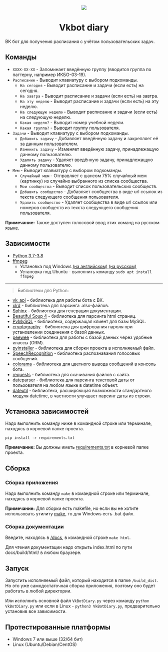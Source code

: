 <p align="center">
   <img src="bot.ico">
</p>

<h1 align="center">
   Vkbot diary
</h1>

ВК бот для получения расписания с учётом пользовательских задач.

## Команды
* `XXXX-XX-XX` - Запоминает введённую группу (вводится группа по паттерну, например ИКБО-03-19).
* `Расписание` - Выводит клавиатуру с выбором подкоманды.
  * `На сегодня` - Выводит расписание и задачи (если есть) на сегодня.
  * `На завтра` - Выводит расписание и задачи (если есть) на завтра.
  * `На эту неделю` - Выводит расписание и задачи (если есть) на эту неделю.
  * `На следующую неделю` - Выводит расписание и задачи (если есть) на следующую неделю.
  * `Какая неделя?` - Выводит номер учебной недели.
  * `Какая группа?` - Выводит группу пользователя.
* `Задачи` - Выводит клавиатуру с выбором подкоманды.
  * `Добавить задачу` - Добавляет введённую задачу и закрепляет её за данным пользователем.
  * `Изменить задачу` - Изменяет введённую задачу, принадлежащую данному пользователю.
  * `Удалить задачу` - Удаляет введённую задачу, принадлежащую данному пользователю.
* `Мем` - Выводит клавиатуру с выбором подкоманды.
  * `Случайный мем` - Отправляет с шансом 75% случайный мем (картинку) из случайно выбранного из списка сообщества.
  * `Мои сообщества` - Выводит список пользовательских сообществ.
  * `Добавить сообщество` - Добавляет сообщества в виде url ссылок из текста следующего сообщения пользователя.
  * `Удалить сообщество` - Удаляет сообщества в виде url ссылок или номеров сообществ из текста следующего сообщения пользователя.

**Примечание:** Также доступен голосовой ввод этих команд на русском языке.

## Зависимости
* [Python 3.7-3.8](https://www.python.org/downloads/)
* [ffmpeg](https://ffmpeg.org/download.html)
  * Установка под Windows [(на английском)](https://www.wikihow.com/Install-FFmpeg-on-Windows)
    [(на русском)](https://ru.wikihow.com/установить-программу-FFmpeg-в-Windows)
  * Установка под Ubuntu - выполнить команду `sudo apt install ffmpeg`
____________
> Библиотеки для Python: 
* [vk_api](https://github.com/python273/vk_api) - библиотека для работы бота с ВК.
* [xlrd](https://github.com/python-excel/xlrd) - библиотека для парсинга .xlsx-файлов.
* [Sphinx](https://github.com/sphinx-doc/sphinx) - библиотека для генерации документации.
* [Beautiful Soup 4](https://www.crummy.com/software/BeautifulSoup/) - библиотека для парсинга html страниц.
* [PyMySQL](https://github.com/PyMySQL/PyMySQL) - библиотека, содержащая клиент для базы MySQL.
* [cryptography](https://github.com/pyca/cryptography) - библиотека для шифрования пароля при установлении соединения с базой данных.
* [peewee](https://github.com/coleifer/peewee) - библиотека для работы с базой данных через удобные классы (ORM).
* [pyinstaller](https://github.com/pyinstaller/pyinstaller) - библиотека для сборки проекта в исполняемый файл.
* [SpeechRecognition](https://github.com/Uberi/speech_recognition) - библиотека распознавания голосовых сообщений.
* [colorama](https://github.com/tartley/colorama) - библиотека для цветного вывода сообщений в консоль бота.
* [requests](https://github.com/psf/requests) - библиотека для скачивания файлов с сайта.
* [dateparser](https://github.com/scrapinghub/dateparser) - библиотека для парсинга текстовой даты от пользователя на любом языке в datetime объект.
* [dateutil](https://github.com/paxan/python-dateutil) - библиотека, расширяющая возможности стандартного модуля datetime, в частности улучшает парсинг даты из строки.

## Установка зависимостей
Надо выполнить команду ниже в командной строке или терминале, находясь в корневой папке проекта.
```
pip install -r requirements.txt
```
**Примечание:** Вы должны иметь [requirements.txt](requirements.txt) в корневой папке проекта.

## Сборка

### Сборка приложения
Надо выполнить команду `make` в командной строке или терминале, находясь в корневой папке проекта.
<!---->
**Примечание:** Для сборки есть makefile, но если вы не хотите использовать утилиту 
[make](https://www.gnu.org/software/make/), то для Windows есть .bat файл.

### Сборка документации
Введите, находясь в [/docs](docs), в командной строке `make html`.
<!---->
Для чтения документации надо открыть index.html по пути docs/build/html/ в любом браузере.

## Запуск
Запустить исполняемый файл, который находится в папке `/build_dist`. Но это уже самодостаточная сборка приложения, 
поэтому оно будет работать в любой директории.
<!---->
Или исполнить основной файл `VkBotDiary.py` через команду `python VkBotDiary.py` или если в Linux - `python3 VkBotDiary.py`,
предварительно установив все зависимости.

## Протестированные платформы
* Windows 7 или выше (32/64 бит)
* Linux (Ubuntu/Debian/CentOS)